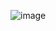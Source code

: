 ![image](https://github.com/adimurdayani/Kalkulator/assets/46926348/88afd6c2-d35a-4fd1-af13-9286c9509962)
